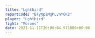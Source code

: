 ```yaml
---
title: "Lghtbird"
reportCode: "B7yXpZMgPLvnYGK2"
player: "Lghtbird"
fight: "Moroes"
date: 2021-11-11T20:08:04.971000+00:00
---
```

